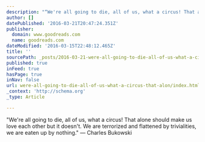 ```yaml
---
description: "“We're all going to die, all of us, what a circus! That alone should make us love each other but it doesn't. We are terrorized and flattened by trivialities, we"
author: []
datePublished: '2016-03-21T20:47:24.351Z'
publisher:
  domain: www.goodreads.com
  name: goodreads.com
dateModified: '2016-03-15T22:48:12.465Z'
title: ''
sourcePath: _posts/2016-03-21-were-all-going-to-die-all-of-us-what-a-circus-that-alon.md
published: true
inFeed: true
hasPage: true
inNav: false
url: were-all-going-to-die-all-of-us-what-a-circus-that-alon/index.html
_context: 'http://schema.org'
_type: Article

---
```

"We're all going to die, all of us, what a circus! That alone should make us love each other but it doesn't. We are terrorized and flattened by trivialities, we are eaten up by nothing." ― Charles Bukowski